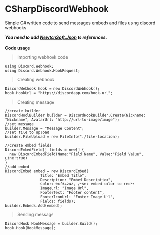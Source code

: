 # CSharpDiscordWebhook
Simple C# written code to send messages embeds and files using discord webhooks

***You need to add [NewtonSoft.Json](https://www.newtonsoft.com/json) to references.***<br><br>
**Code usage**
> Importing webhook code
```CSharp
using Discord.Webhook;
using Discord.Webhook.HookRequest;
```
> Creating webhook
```CSharp
DiscordWebhook hook = new DiscordWebhook();
hook.HookUrl = "https://discordapp.com/hook-url";
```

> Creating message
```CSharp
//create builder
DiscordHoolBuilder builder = DiscordHookBuilder.Create(Nickname: "Nickname", AvatarUrl: "http://url-to-image/image");
//set message
builder.Message = "Message Content";
//set file to upload
builder.FileUpload = new FileInfo("./file-location);

//create embed fields
DiscordEmbedField[] fields = new[] {
  new DiscordEmbedField(Name:"Field Name", Value:"Field Value", Line:true)
}
//add embed
DiscordEmbed embed = new DiscordEmbed(
                Title: "Embed Title",
                Description: "Embed Description",
                Color: 0xf54242, /*Set embed color to red*/
                ImageUrl: "Image Url", 
                FooterText: "Footer content",
                FooterIconUrl: "Footer Image Url",
                Fields: fields);
builder.Embeds.Add(embed);
```

> Sending message
```CSharp
DiscordHook HookMessage = builder.Build();
hook.Hook(HookMessage);
```
